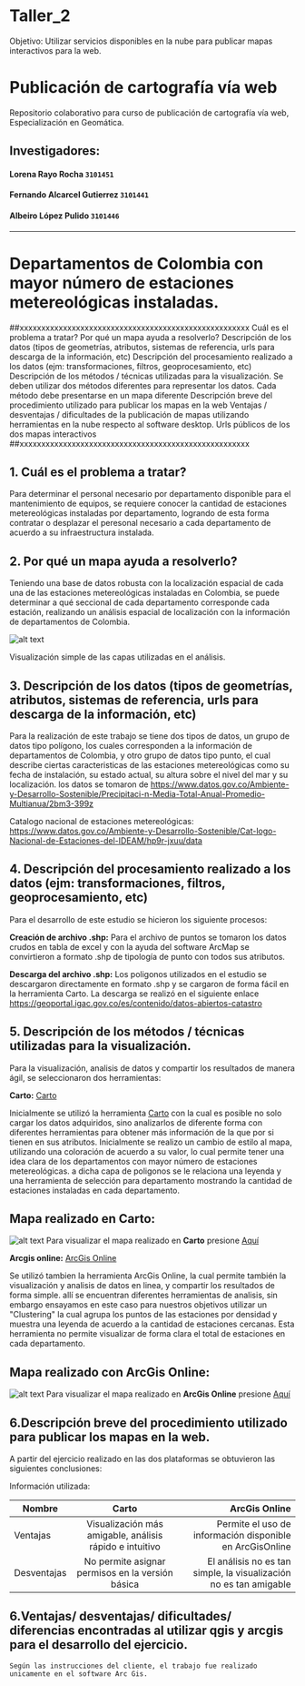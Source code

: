 # Taller_2
Objetivo: Utilizar servicios disponibles en la nube para publicar mapas interactivos para la web.

# Publicación de cartografía vía web
Repositorio colaborativo para curso de publicación de cartografía vía web, Especialización en Geomática. 
## Investigadores:
#### Lorena Rayo Rocha `3101451`
#### Fernando Alcarcel Gutierrez `3101441`
#### Albeiro López Pulido `3101446`
---
# Departamentos de Colombia con mayor número de estaciones metereológicas instaladas.

##xxxxxxxxxxxxxxxxxxxxxxxxxxxxxxxxxxxxxxxxxxxxxxxxxxxxx
Cuál es el problema a tratar?
Por qué un mapa ayuda a resolverlo?
Descripción de los datos (tipos de geometrías, atributos, sistemas de referencia, urls para descarga de la información, etc)
Descripción del procesamiento realizado a los datos (ejm: transformaciones, filtros, geoprocesamiento, etc)
Descripción de los métodos / técnicas utilizadas para la visualización.
Se deben utilizar dos métodos diferentes para representar los datos.
Cada método debe presentarse en un mapa diferente
Descripción breve del procedimiento utilizado para publicar los mapas en la web
Ventajas / desventajas / dificultades de la publicación de mapas utilizando herramientas en la nube respecto al software desktop.
Urls públicos de los dos mapas interactivos
##xxxxxxxxxxxxxxxxxxxxxxxxxxxxxxxxxxxxxxxxxxxxxxxxxxxxx


## 1. Cuál es el problema a tratar?

Para determinar el personal necesario por departamento disponible para el mantenimiento de equipos, se requiere conocer la cantidad de estaciones  metereológicas instaladas por departamento, logrando de esta forma contratar o desplazar el peresonal necesario a cada departamento de acuerdo a su infraestructura instalada.



## 2. Por qué un mapa ayuda a resolverlo?

Teniendo una base de datos robusta con la localización espacial de cada una de las estaciones metereológicas instaladas en Colombia, se puede determinar a qué seccional de cada departamento corresponde cada estación, realizando un análisis espacial de localización con la información de departamentos de Colombia. 

 ![alt text](CapasBase.PNG "Logo Title Text 1")

Visualización simple de las capas utilizadas en el análisis.

## 3. Descripción de los datos (tipos de geometrías, atributos, sistemas de referencia, urls para descarga de la información, etc)

Para la realización de este trabajo se tiene dos tipos de datos, un grupo de datos tipo polígono, los cuales corresponden a la información de departamentos de Colombia, y otro grupo de datos tipo punto, el cual describe ciertas caracteristicas de las estaciones metereológicas como su fecha de instalación, su estado actual, su altura sobre el nivel del mar y su localización. los datos se tomaron de https://www.datos.gov.co/Ambiente-y-Desarrollo-Sostenible/Precipitaci-n-Media-Total-Anual-Promedio-Multianua/2bm3-399z 

Catalogo nacional de estaciones metereológicas: https://www.datos.gov.co/Ambiente-y-Desarrollo-Sostenible/Cat-logo-Nacional-de-Estaciones-del-IDEAM/hp9r-jxuu/data

## 4. Descripción del procesamiento realizado a los datos (ejm: transformaciones, filtros, geoprocesamiento, etc)

Para el desarrollo de este estudio se hicieron los siguiente procesos:

**Creación de archivo .shp:** Para el archivo de puntos se tomaron los datos crudos en tabla de excel y con la ayuda del software ArcMap se convirtieron a formato .shp de tipología de punto con todos sus atributos. 

**Descarga del archivo .shp:** Los poligonos utilizados en el estudio se descargaron directamente en formato .shp y se cargaron de forma fácil en la herramienta Carto. La descarga se realizó en el siguiente enlace https://geoportal.igac.gov.co/es/contenido/datos-abiertos-catastro

## 5. Descripción de los métodos / técnicas utilizadas para la visualización.

Para la visualización, analisis de datos y compartir los resultados de manera ágil, se seleccionaron dos herramientas: 

**Carto:** [Carto](https://carto.com/) 


Inicialmente se utilizó la herramienta [Carto](https://carto.com/) con la cual es posible no solo cargar los datos adquiridos, sino analizarlos de diferente forma con diferentes herramientas para obtener más información de la que por si tienen en sus atributos. Inicialmente se realizo un cambio de estilo al mapa, utilizando una coloración de acuerdo a su valor, lo cual permite tener una idea clara de los departamentos con mayor número de estaciones metereológicas. a dicha capa de poligonos se le relaciona una leyenda y una herramienta de selección para departamento mostrando la cantidad de estaciones instaladas en cada departamento.

## Mapa realizado en Carto:

 ![alt text](MapaCarto.PNG "Logo Title Text 1")
Para visualizar el mapa realizado en **Carto** presione [Aquí](https://geomaticos.carto.com/builder/ba2b705a-2b36-4ff2-97d5-49de0a03bb12/embed)

**Arcgis online:** [ArcGis Online](https://www.arcgis.com/)

Se utilizó tambien la herramienta ArcGis Online, la cual permite también la visualización y analisis de datos en linea, y compartir los resultados de forma simple. allí se encuentran diferentes herramientas de analisis, sin embargo ensayamos en este caso para nuestros objetivos utilizar un "Clustering" la cual agrupa los puntos de las estaciones por densidad y muestra una leyenda de acuerdo a la cantidad de estaciones cercanas. Esta herramienta no permite visualizar de forma clara el total de estaciones en cada departamento. 

## Mapa realizado con ArcGis Online:

![alt text](MapaArcGisOnline.PNG "Logo Title Text 1")
Para visualizar el mapa realizado en **ArcGis Online** presione [Aquí](http://arcg.is/140S9u)



## 6.Descripción breve del procedimiento utilizado para publicar los mapas en la web.

A partir del ejercicio realizado en las dos plataformas se obtuvieron las siguientes conclusiones: 


Información utilizada: 

| Nombre        | Carto          | ArcGis Online  |
| ------------- |:-------------:| -----:|
|Ventajas     | Visualización más amigable, análisis rápido e intuitivo| Permite el uso de información disponible en ArcGisOnline |
| Desventajas     | No permite asignar permisos en la versión básica      |   El análisis no es tan simple, la visualización no es tan amigable|

## 6.Ventajas/ desventajas/ dificultades/ diferencias encontradas al utilizar qgis y arcgis para el desarrollo del ejercicio.

`Según las instrucciones del cliente, el trabajo fue realizado unicamente en el software Arc Gis. `

